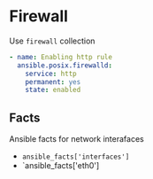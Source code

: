 # Firewall

Use `firewall` collection

```yaml
- name: Enabling http rule
  ansible.posix.firewalld:
    service: http
    permanent: yes
    state: enabled
```


## Facts

Ansible facts for network interafaces

- `ansible_facts['interfaces']`
- `ansible_facts['eth0']
